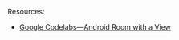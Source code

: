 Resources:
* [Google Codelabs—Android Room with a View](https://codelabs.developers.google.com/codelabs/android-room-with-a-view)